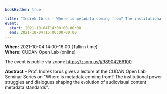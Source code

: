 ```yaml
---
bookHidden: true

title: "Indrek Ibrus - Where is metadata coming from? The institutional power struggles and dialogues shaping the evolution of audiovisual content metadata standards"
event:
  start: 2021-10-04T14:00:00-00:00
  end: 2021-10-04T16:00:00-00:00
---
```


**When:** 2021-10-04 14:00-16:00 (Tallinn time)  
**Where:** CUDAN Open Lab (online)  

The event is public via zoom: https://zoom.us/j/98904266100   

<!--more-->
**Abstract** – Prof. Indrek Ibrus gives a lecture at the CUDAN Open Lab Seminar Series on "Where is metadata coming from? The institutional power struggles and dialogues shaping the evolution of audiovisual content metadata standards".
